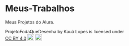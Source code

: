 # Meus-Trabalhos
Meus Projetos do Alura.

<p xmlns:cc="http://creativecommons.org/ns#" xmlns:dct="http://purl.org/dc/terms/"><span property="dct:title">ProjetoFodaQueDesenha</span> by <span property="cc:attributionName">Kauã Lopes</span> is licensed under <a href="https://creativecommons.org/licenses/by/4.0/?ref=chooser-v1" target="_blank" rel="license noopener noreferrer" style="display:inline-block;">CC BY 4.0<img style="height:22px!important;margin-left:3px;vertical-align:text-bottom;" src="https://mirrors.creativecommons.org/presskit/icons/cc.svg?ref=chooser-v1" alt=""><img style="height:22px!important;margin-left:3px;vertical-align:text-bottom;" src="https://mirrors.creativecommons.org/presskit/icons/by.svg?ref=chooser-v1" alt=""></a></p>
